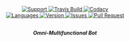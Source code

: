 <div align="center">
    <!-- <img src="https://i.ibb.co/8Xqs5SH/omnibot.png" align="center"> -->

<a href="https://discord.gg/xeaFzG2">
    <img src="https://img.shields.io/discord/496584856084545537.svg?colorB=Blue&logo=discord&label=Support&style=for-the-badge" alt="Support">
</a>

<a href="https://github.com/Omni-Discord-Bot/Omni">
    <img src="https://img.shields.io/travis/Omni-Discord-Bot/Omni.svg?style=for-the-badge" alt="Travis Build">
</a>

<a href="https://github.com/Omni-Discord-Bot/Omni">
    <img src="https://img.shields.io/codacy/grade/a8c86f1a39e942ef8b03357d2932b03a.svg?style=for-the-badge" alt="Codacy">
</a>
<br>

<a href="https://github.com/Omni-Discord-Bot/Omni">
    <img src="https://img.shields.io/github/languages/top/Omni-Discord-Bot/Omni.svg?colorB=Yellow&style=for-the-badge" alt="Languages">
</a>

<a href="https://github.com/Omni-Discord-Bot/Omni">
    <img src="https://img.shields.io/github/package-json/v/Omni-Discord-Bot/Omni.svg?colorB=Orange&style=for-the-badge" alt="Version">
</a>

<a href="https://github.com/Omni-Discord-Bot/Omni/issues">
    <img src="https://img.shields.io/github/issues/Omni-Discord-Bot/Omni.svg?style=for-the-badge" alt="Issues">
</a>

<a href="https://github.com/Omni-Discord-Bot/Omni/pulls">
    <img src="https://img.shields.io/github/issues-pr/Omni-Discord-Bot/Omni.svg?style=for-the-badge" alt="Pull Request">
</a>
<br>
<br>

<strong><i>Omni-Multifunctional Bot</i></strong>

</div>